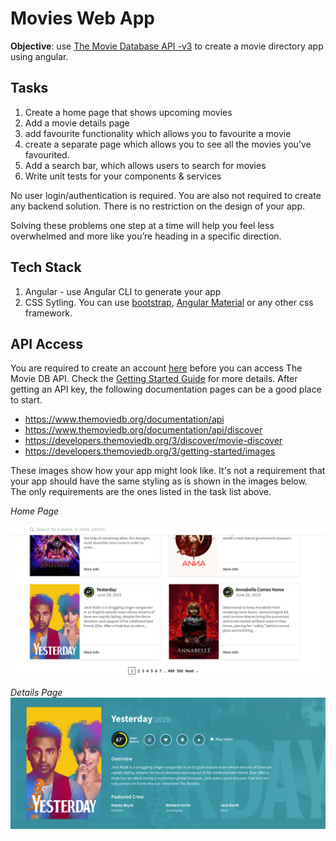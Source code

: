 # Movies Web App

__Objective__: use [The Movie Database API -v3](https://developers.themoviedb.org/) to create a movie directory app using angular.

## Tasks

1. Create a home page that shows upcoming movies
2. Add a movie details page
3. add favourite functionality which allows you to favourite a movie
4. create a separate page which allows you to see all the movies you’ve favourited.
5. Add a search bar, which allows users to search for movies
6. Write unit tests for your components & services

No user login/authentication is required. You are also not required to create any backend solution.
There is no restriction on the design of your app.

Solving these problems one step at a time will help you feel less overwhelmed and more like you’re heading in a specific direction.

## Tech Stack

1. Angular - use Angular CLI to generate your app
2. CSS Sytling. You can use [bootstrap](https://getbootstrap.com/), [Angular Material](https://material.angular.io/) or any other css framework.

## API Access

You are required to create an account [here](https://www.themoviedb.org) before you can access The Movie DB API.
Check the [Getting Started Guide](https://www.themoviedb.org/documentation/api) for more details.
After getting an API key, the following documentation pages can be a good place to start.

- https://www.themoviedb.org/documentation/api
- https://www.themoviedb.org/documentation/api/discover
- https://developers.themoviedb.org/3/discover/movie-discover
- https://developers.themoviedb.org/3/getting-started/images

These images show how your app might look like. It's not a requirement that your app should have the same styling as is shown in the images below.
The only requirements are the ones listed in the task list above.

_Home Page_

![picture](home-page.png)


_Details Page_
![picture](details-page.png)


